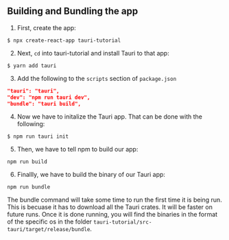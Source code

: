 ## Building and Bundling the app
1. First, create the app:
```shell
$ npx create-react-app tauri-tutorial
```
2. Next, `cd` into tauri-tutorial and install Tauri to that app:
```shell
$ yarn add tauri
```
3. Add the following to the `scripts` section of `package.json`
```json
"tauri": "tauri",
"dev": "npm run tauri dev",
"bundle": "tauri build",
```
4. Now we have to initalize the Tauri app. That can be done with the following:
```shell
$ npm run tauri init
```
5. Then, we have to tell npm to build our app:
```shell
npm run build
```
6. Finallly, we have to build the binary of our Tauri app:
```shell
npm run bundle
```
 The bundle command will take some time to run the first time it is being run. This is becuase it has to download all the Tauri crates. It will be faster on future runs. 
Once it is done running, you will find the binaries in the format of the specific os in the folder `tauri-tutorial/src-tauri/target/release/bundle`.
